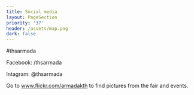 ```yaml
---
title: Social media
layout: PageSection
priority: '37'
header: /assets/map.png
dark: false
---
```

\#thsarmada

Facebook: /thsarmada

Intagram: @thsarmada

Go to www.flickr.com/armadakth to find pictures from the fair and events.
